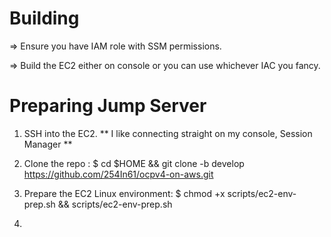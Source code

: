 Building
========
=> Ensure you have IAM role with SSM permissions.

=> Build the EC2 either on console or you can use whichever IAC you fancy.

Preparing Jump Server
====================
1. SSH into the EC2. ** I like connecting straight on my console, Session Manager **

2. Clone the repo : $ cd $HOME && git clone -b develop https://github.com/254In61/ocpv4-on-aws.git

3. Prepare the EC2 Linux environment: $  chmod +x scripts/ec2-env-prep.sh && scripts/ec2-env-prep.sh

4. 